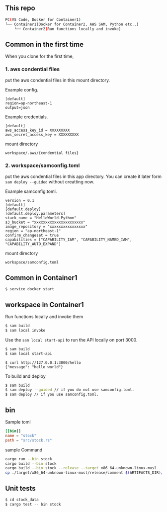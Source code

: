 ## This repo
```bash
PC(VS Code, Docker for Container1)
└── Container1(Docker for Container2, AWS SAM, Python etc..)
    └── Container2(Run functions locally and invoke)
```

## Common in the first time
When you clone for the first time,

### 1. aws condential files
put the aws condential files in this mount directory.

Example config.
```
[default]
region=ap-northeast-1
output=json
```
Example credentials.
```
[default]
aws_access_key_id = XXXXXXXXX
aws_secret_access_key = XXXXXXXXX
```
mount directory
```bash
workspace/.aws/{condential files}
```
### 2. workspace/samconfig.toml
put the aws condential files in this app directory.
You can create it later form `sam deploy --guided` without creatting now.

Example samconfig.toml.
```
version = 0.1
[default]
[default.deploy]
[default.deploy.parameters]
stack_name = "HelloWorld-Python"
s3_bucket = "xxxxxxxxxxxxxxxxxxxxxx"
image_repository = "xxxxxxxxxxxxxxxx"
region = "ap-northeast-1"
confirm_changeset = true
capabilities = ["CAPABILITY_IAM", "CAPABILITY_NAMED_IAM", "CAPABILITY_AUTO_EXPAND"]
```
mount directory
```bash
workspace/samconfig.toml
```

## Common in Container1
```bash
$ service docker start
```

## workspace in Container1
Run functions locally and invoke them
```bash
$ sam build
$ sam local invoke
```

Use the `sam local start-api` to run the API locally on port 3000.
```bash
$ sam build
$ sam local start-api
```
```
$ curl http://127.0.0.1:3000/hello
{"message": "hello world"}
```
To build and deploy
```bash
$ sam build
$ sam deploy --guided // if you do not use samconfig.toml.
$ sam deploy // if you use samconfig.toml.
```
## bin

Sample toml
```toml
[[bin]]
name = "stock"
path = "src/stock.rs"
```
sample Command
```bash
cargo run --bin stock 
cargo build --bin stock 
cargo build --bin stock --release --target x86_64-unknown-linux-musl
cp ./target/x86_64-unknown-linux-musl/release/comment $(ARTIFACTS_DIR)/bootstrap
```

## Unit tests

```bash
$ cd stock_data
$ cargo test -- bin stock
```
